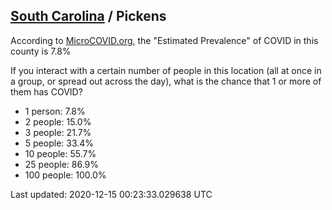 
## [South Carolina](/united-states/south-carolina) / Pickens

According to [MicroCOVID.org](http://microcovid.org),
the "Estimated Prevalence" of COVID in this county is 7.8%

If you interact with a certain number of people in this location
(all at once in a group, or spread out across the day), what is the chance that
1 or more of them has COVID?

- 1 person: 7.8%
- 2 people: 15.0%
- 3 people: 21.7%
- 5 people: 33.4%
- 10 people: 55.7%
- 25 people: 86.9%
- 100 people: 100.0%

Last updated: 2020-12-15 00:23:33.029638 UTC
